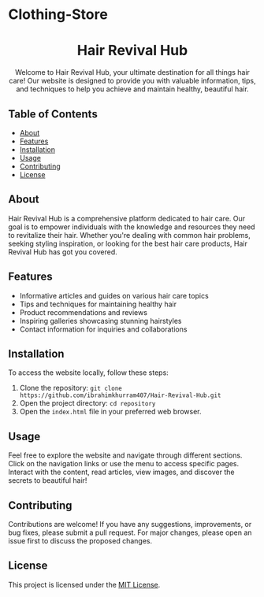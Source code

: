 # Clothing-Store
<h1 align="center">Hair Revival Hub</h1>

<p align="center">
  Welcome to Hair Revival Hub, your ultimate destination for all things hair care! Our website is designed to provide you with valuable information, tips, and techniques to help you achieve and maintain healthy, beautiful hair.
</p>

## Table of Contents
- [About](#about)
- [Features](#features)
- [Installation](#installation)
- [Usage](#usage)
- [Contributing](#contributing)
- [License](#license)

## About
Hair Revival Hub is a comprehensive platform dedicated to hair care. Our goal is to empower individuals with the knowledge and resources they need to revitalize their hair. Whether you're dealing with common hair problems, seeking styling inspiration, or looking for the best hair care products, Hair Revival Hub has got you covered.

## Features
- Informative articles and guides on various hair care topics
- Tips and techniques for maintaining healthy hair
- Product recommendations and reviews
- Inspiring galleries showcasing stunning hairstyles
- Contact information for inquiries and collaborations

## Installation
To access the website locally, follow these steps:
1. Clone the repository: `git clone https://github.com/ibrahimkhurram407/Hair-Revival-Hub.git`
2. Open the project directory: `cd repository`
3. Open the `index.html` file in your preferred web browser.

## Usage
Feel free to explore the website and navigate through different sections. Click on the navigation links or use the menu to access specific pages. Interact with the content, read articles, view images, and discover the secrets to beautiful hair!

## Contributing
Contributions are welcome! If you have any suggestions, improvements, or bug fixes, please submit a pull request. For major changes, please open an issue first to discuss the proposed changes.

## License
This project is licensed under the [MIT License](LICENSE).

</html>
